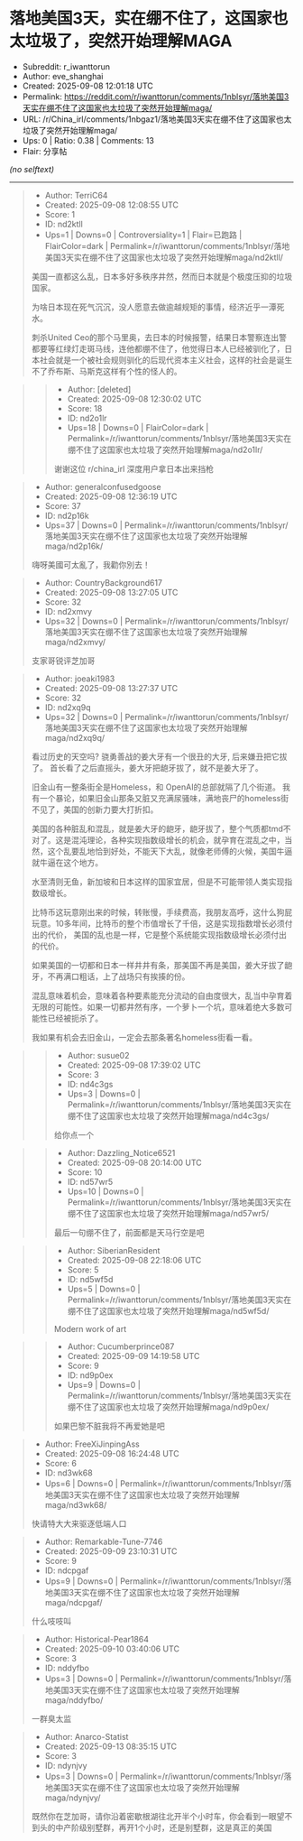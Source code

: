 # 落地美国3天，实在绷不住了，这国家也太垃圾了，突然开始理解MAGA

- Subreddit: r_iwanttorun
- Author: eve_shanghai
- Created: 2025-09-08 12:01:18 UTC
- Permalink: https://reddit.com/r/iwanttorun/comments/1nblsyr/落地美国3天实在绷不住了这国家也太垃圾了突然开始理解maga/
- URL: /r/China_irl/comments/1nbgaz1/落地美国3天实在绷不住了这国家也太垃圾了突然开始理解maga/
- Ups: 0 | Ratio: 0.38 | Comments: 13
- Flair: 分享帖

_(no selftext)_

---

> - Author: TerriC64
> - Created: 2025-09-08 12:08:55 UTC
> - Score: 1
> - ID: nd2ktll
> - Ups=1 | Downs=0 | Controversiality=1 | Flair=已跑路 | FlairColor=dark | Permalink=/r/iwanttorun/comments/1nblsyr/落地美国3天实在绷不住了这国家也太垃圾了突然开始理解maga/nd2ktll/
>
> 美国一直都这么乱，日本多好多秩序井然，然而日本就是个极度压抑的垃圾国家。
> 
> 为啥日本现在死气沉沉，没人愿意去做逾越规矩的事情，经济近乎一潭死水。
> 
> 刺杀United Ceo的那个马里奥，去日本的时候报警，结果日本警察连出警都要等红绿灯走斑马线，连他都绷不住了，他觉得日本人已经被驯化了，日本社会就是一个被社会规则驯化的后现代资本主义社会，这样的社会是诞生不了乔布斯、马斯克这样有个性的怪人的。

>> - Author: [deleted]
>> - Created: 2025-09-08 12:30:02 UTC
>> - Score: 18
>> - ID: nd2o1lr
>> - Ups=18 | Downs=0 | FlairColor=dark | Permalink=/r/iwanttorun/comments/1nblsyr/落地美国3天实在绷不住了这国家也太垃圾了突然开始理解maga/nd2o1lr/
>>
>> 谢谢这位 r/china_irl 深度用户拿日本出来挡枪

> - Author: generalconfusedgoose
> - Created: 2025-09-08 12:36:19 UTC
> - Score: 37
> - ID: nd2p16k
> - Ups=37 | Downs=0 | Permalink=/r/iwanttorun/comments/1nblsyr/落地美国3天实在绷不住了这国家也太垃圾了突然开始理解maga/nd2p16k/
>
> 嗨呀美國可太亂了，我勸你別去！

> - Author: CountryBackground617
> - Created: 2025-09-08 13:27:05 UTC
> - Score: 32
> - ID: nd2xmvy
> - Ups=32 | Downs=0 | Permalink=/r/iwanttorun/comments/1nblsyr/落地美国3天实在绷不住了这国家也太垃圾了突然开始理解maga/nd2xmvy/
>
> 支家哥锐评芝加哥

> - Author: joeaki1983
> - Created: 2025-09-08 13:27:37 UTC
> - Score: 32
> - ID: nd2xq9q
> - Ups=32 | Downs=0 | Permalink=/r/iwanttorun/comments/1nblsyr/落地美国3天实在绷不住了这国家也太垃圾了突然开始理解maga/nd2xq9q/
>
> 看过历史的天空吗?  骁勇善战的姜大牙有一个很丑的大牙, 后来嫌丑把它拔了。 首长看了之后直摇头，姜大牙把龅牙拔了，就不是姜大牙了。
> 
> 旧金山有一整条街全是Homeless，和 OpenAI的总部就隔了几个街道。  我有一个暴论，如果旧金山那条又脏又充满尿骚味，满地丧尸的homeless街不见了，美国的创新力要大打折扣。
> 
> 美国的各种脏乱和混乱，就是姜大牙的龅牙，龅牙拔了，整个气质都tmd不对了。这是混沌理论，各种实现指数级增长的机会，就孕育在混乱之中，当然，这个乱要乱地恰到好处，不能天下大乱，就像老师傅的火候，美国牛逼就牛逼在这个地方。
> 
> 水至清则无鱼，新加坡和日本这样的国家宜居，但是不可能带领人类实现指数级增长。
> 
> 比特币这玩意刚出来的时候，转账慢，手续费高，我朋友高呼，这什么狗屁玩意。10多年间，比特币的整个市值增长了千倍，这是实现指数增长必须付出的代价， 美国的乱也是一样，它是整个系统能实现指数级增长必须付出的代价。
> 
> 如果美国的一切都和日本一样井井有条，那美国不再是美国，姜大牙拔了龅牙，不再满口粗话，上了战场只有挨揍的份。
> 
> 混乱意味着机会，意味着各种要素能充分流动的自由度很大，乱当中孕育着无限的可能性。如果一切都井然有序，一个萝卜一个坑，意味着绝大多数可能性已经被扼杀了。
> 
> 我如果有机会去旧金山，一定会去那条著名homeless街看一看。

>> - Author: susue02
>> - Created: 2025-09-08 17:39:02 UTC
>> - Score: 3
>> - ID: nd4c3gs
>> - Ups=3 | Downs=0 | Permalink=/r/iwanttorun/comments/1nblsyr/落地美国3天实在绷不住了这国家也太垃圾了突然开始理解maga/nd4c3gs/
>>
>> 给你点一个

>> - Author: Dazzling_Notice6521
>> - Created: 2025-09-08 20:14:00 UTC
>> - Score: 10
>> - ID: nd57wr5
>> - Ups=10 | Downs=0 | Permalink=/r/iwanttorun/comments/1nblsyr/落地美国3天实在绷不住了这国家也太垃圾了突然开始理解maga/nd57wr5/
>>
>> 最后一句绷不住了，前面都是天马行空是吧

>> - Author: SiberianResident
>> - Created: 2025-09-08 22:18:06 UTC
>> - Score: 5
>> - ID: nd5wf5d
>> - Ups=5 | Downs=0 | Permalink=/r/iwanttorun/comments/1nblsyr/落地美国3天实在绷不住了这国家也太垃圾了突然开始理解maga/nd5wf5d/
>>
>> Modern work of art

>> - Author: Cucumberprince087
>> - Created: 2025-09-09 14:19:58 UTC
>> - Score: 9
>> - ID: nd9p0ex
>> - Ups=9 | Downs=0 | Permalink=/r/iwanttorun/comments/1nblsyr/落地美国3天实在绷不住了这国家也太垃圾了突然开始理解maga/nd9p0ex/
>>
>> 如果巴黎不脏我将不再爱她是吧

> - Author: FreeXiJinpingAss
> - Created: 2025-09-08 16:24:48 UTC
> - Score: 6
> - ID: nd3wk68
> - Ups=6 | Downs=0 | Permalink=/r/iwanttorun/comments/1nblsyr/落地美国3天实在绷不住了这国家也太垃圾了突然开始理解maga/nd3wk68/
>
> 快请特大大来驱逐低端人口

> - Author: Remarkable-Tune-7746
> - Created: 2025-09-09 23:10:31 UTC
> - Score: 9
> - ID: ndcpgaf
> - Ups=9 | Downs=0 | Permalink=/r/iwanttorun/comments/1nblsyr/落地美国3天实在绷不住了这国家也太垃圾了突然开始理解maga/ndcpgaf/
>
> 什么吱吱叫

> - Author: Historical-Pear1864
> - Created: 2025-09-10 03:40:06 UTC
> - Score: 3
> - ID: nddyfbo
> - Ups=3 | Downs=0 | Permalink=/r/iwanttorun/comments/1nblsyr/落地美国3天实在绷不住了这国家也太垃圾了突然开始理解maga/nddyfbo/
>
> 一群臭太监

> - Author: Anarco-Statist
> - Created: 2025-09-13 08:35:15 UTC
> - Score: 3
> - ID: ndynjvy
> - Ups=3 | Downs=0 | Permalink=/r/iwanttorun/comments/1nblsyr/落地美国3天实在绷不住了这国家也太垃圾了突然开始理解maga/ndynjvy/
>
> 既然你在芝加哥，请你沿着密歇根湖往北开半个小时车，你会看到一眼望不到头的中产阶级别墅群，再开1个小时，还是别墅群，这是真正的美国

